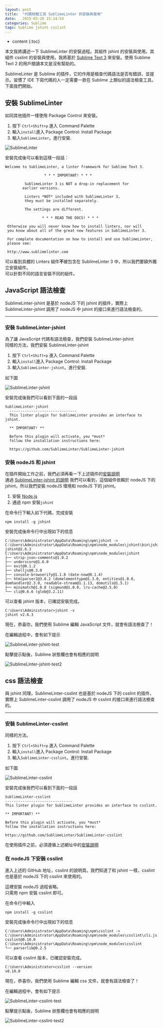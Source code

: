 ```yaml
---
layout: post
title:  "代碼校驗工具 SublimeLinter 的安裝與使用"
date:   2015-03-26 15:14:54
categories: Sublime
tags: Sublime jshint csslint
---
```


* content
{:toc}

本文我將講述一下 SublimeLinter 的安裝過程。其組件 jshint 的安裝與使用。其組件 csslint 的安裝與使用。我將基於 [Sublime Text 3](http://sublimetext.com/3) 來安裝。使用 Sublime Text 2 的用戶閱讀本文是沒有幫助的。

SublimeLinter 是 Sublime 的插件，它的作用是檢查代碼語法是否有錯誤，並提示。習慣了 IDE 下寫代碼的人一定需要一款在 Sublime 上類似的語法檢查工具。下面我們開始。   





## 安裝 SublimeLinter   

如同其他插件一樣使用 Package Control 來安裝。   

1. 按下 `Ctrl+Shift+p` 進入 Command Palette   
2. 輸入`install`進入 Package Control: Install Package   
3. 輸入`SublimeLinter`。進行安裝.   

![SublimeLinter](http://7q5cdt.com1.z0.glb.clouddn.com/SublimeLinter-sublimeLinter.jpg)   

安裝完成後可以看到這樣一段話：   

```
Welcome to SublimeLinter, a linter framework for Sublime Text 3.

                  * * * IMPORTANT! * * *

         SublimeLinter 3 is NOT a drop-in replacement for
        earlier versions.

         Linters *NOT* included with SublimeLinter 3,
         they must be installed separately.

         The settings are different.

                 * * * READ THE DOCS! * * *

 Otherwise you will never know how to install linters, nor will
 you know about all of the great new features in SublimeLinter 3.

 For complete documentation on how to install and use SublimeLinter,
 please see:

 http://www.sublimelinter.com
```

可以看到具體的 Linters 組件**不**被包含在 SublimeLinter 3 中，所以我們要額外獨立安裝組件。   
可以針對不同的語言安裝不同的組件。   

## JavaScript 語法檢查   

SublimeLinter-jshint 是基於 nodeJS 下的 jshint 的插件，實際上 SublimeLinter-jshint 調用了 nodeJS 中 jshint 的接口來進行語法檢查的。   

---

### 安裝 SublimeLinter-jshint

為了讓 JavaScript 代碼有語法檢查，我們安裝 SublimeLinter-jshint   
同樣的方法，我們安裝 SublimeLinter-jshint    

1. 按下 `Ctrl+Shift+p` 進入 Command Palette   
2. 輸入`install`進入 Package Control: Install Package   
3. 輸入`SublimeLinter-jshint`。進行安裝.   

如下圖   

![SublimeLinter-jshint](http://7q5cdt.com1.z0.glb.clouddn.com/SublimeLinter-jshint.jpg)   

安裝完成後我們可以看到下面的一段話   

```
SublimeLinter-jshint
  -------------------------------
  This linter plugin for SublimeLinter provides an interface to jshint.

  ** IMPORTANT! **

  Before this plugin will activate, you *must*
  follow the installation instructions here:

  https://github.com/SublimeLinter/SublimeLinter-jshint
```

### 安裝 nodeJS 和 jshint

在插件開始工作之前，我們必須再看一下上述插件的[安裝說明](https://github.com/SublimeLinter/SublimeLinter-jshint)   
通過 [SublimeLinter-jshint 的說明](https://github.com/SublimeLinter/SublimeLinter-jshint) 我們可以看到，這個組件依賴於 nodeJS 下的 jshint，所以我們安裝 nodeJS 環境和 nodeJS 下的 jshint。   

1. 安裝 [Node.js](https://nodejs.org/)   
2. 通過 npm 安裝`jshint`   

在命令行下輸入如下代碼，完成安裝   

	npm install -g jshint

安裝完成後命令行中出現如下的信息   

```
C:\Users\Administrator\AppData\Roaming\npm\jshint -> C:\Users\Administrator\AppData\Roaming\npm\node_modules\jshint\bin\jshint
jshint@2.6.3 C:\Users\Administrator\AppData\Roaming\npm\node_modules\jshint
├── strip-json-comments@1.0.2
├── underscore@1.6.0
├── exit@0.1.2
├── shelljs@0.3.0
├── console-browserify@1.1.0 (date-now@0.1.4)
├── htmlparser2@3.8.2 (domelementtype@1.3.0, entities@1.0.0, domhandler@2.3.0, readable-stream@1.1.13, domutils@1.5.1)
├── minimatch@1.0.0 (sigmund@1.0.0, lru-cache@2.5.0)
└── cli@0.6.6 (glob@3.2.11)
```

可以查看 jshint 版本，已確認安裝完成。  

```
C:\Users\Administrator>jshint -v
jshint v2.6.3
```

現在，恭喜你，我們使用 Sublime 編輯 JavaScript 文件，就會有語法檢查了！   

在編輯過程中，會有如下提示   

![SublimeLinter-jshint-test](http://7q5cdt.com1.z0.glb.clouddn.com/SublimeLinter-jshint-test.jpg)

點擊提示點後，Sublime 狀態欄也會有相應的說明   

![SublimeLinter-jshint-test2](http://7q5cdt.com1.z0.glb.clouddn.com/SublimeLinter-jshint-test2.jpg)

## css 語法檢查

與 jshint 同理，SublimeLinter-csslint 也是基於 nodeJS 下的 csslint 的插件，實際上 SublimeLinter-csslint 調用了 nodeJS 中 csslint 的接口來進行語法檢查的。   

---

### 安裝 SublimeLinter-csslint   

同樣的方法。   

1. 按下 `Ctrl+Shift+p` 進入 Command Palette   
2. 輸入`install`進入 Package Control: Install Package   
3. 輸入`SublimeLinter-csslint`。進行安裝.   

如下圖   

![SublimeLinter-csslint](http://7q5cdt.com1.z0.glb.clouddn.com/SublimeLinter-csslint.jpg)   

安裝完成後我們可以看到下面的一段話   

```
SublimeLinter-csslint
-------------------------------
This linter plugin for SublimeLinter provides an interface to csslint.

** IMPORTANT! **

Before this plugin will activate, you *must*
follow the installation instructions here:

https://github.com/SublimeLinter/SublimeLinter-csslint
```

在使用插件之前，必須遵循上述網址中的[安裝說明](https://github.com/SublimeLinter/SublimeLinter-csslint)   

### 在 nodeJS 下安裝 csslint   

進入上述的 GitHub 地址，csslint 的說明頁。我們知道了和 jshint 一樣，csslint 也是基於 nodeJS 下的 csslint 來使用的。   

這裡安裝 nodeJS 過程省略。   
只需用 npm 安裝 csslint 即可。   

在命令行中輸入     

```
npm install -g csslint   
```

安裝完成後命令行中出現如下的信息     

```
C:\Users\Administrator\AppData\Roaming\npm\csslint -> C:\Users\Administrator\AppData\Roaming\npm\node_modules\csslint\cli.js
csslint@0.10.0 C:\Users\Administrator\AppData\Roaming\npm\node_modules\csslint
└── parserlib@0.2.5
```

可以查看 csslint 版本，已確認安裝完成。   

```
C:\Users\Administrator>csslint --version
v0.10.0
```

現在，恭喜你，我們使用 Sublime 編輯 css 文件，就會有語法檢查了！     

在編輯過程中，會有如下提示   

![SublimeLinter-csslint-test](http://7q5cdt.com1.z0.glb.clouddn.com/SublimeLinter-csslint-test.jpg)

點擊提示點後，Sublime 狀態欄也會有相應的說明   

![SublimeLinter-csslint-test2](http://7q5cdt.com1.z0.glb.clouddn.com/SublimeLinter-csslint-test2.jpg)

